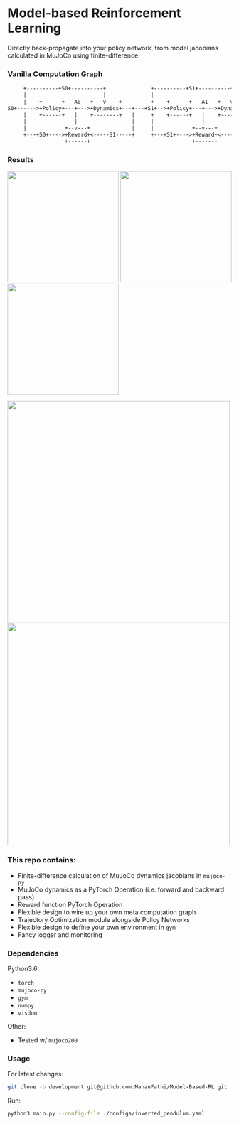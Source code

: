 # Model-based Reinforcement Learning

Directly back-propagate into your policy network, from model jacobians calculated in MuJoCo using finite-difference.

### Vanilla Computation Graph
```txt
     +----------+S0+----------+              +----------+S1+----------+
     |                        |              |                        |
     |    +------+   A0   +---v----+         +    +------+   A1   +---v----+
S0+------>+Policy+---+--->+Dynamics+---+---+S1+-->+Policy+---+--->+Dynamics+--->S2  ...
     |    +------+   |    +--------+   |     +    +------+   |    +--------+    |
     |               |                 |     |               |                  |
     |            +--v---+             |     |            +--v---+              |
     +---+S0+---->+Reward+<-----S1-----+     +---+S1+---->+Reward+<-----S2------+
                  +------+                                +------+
```

### Results

<img src="https://imgur.com/iO2vyWa.gif" width="250"> <img src="https://imgur.com/SIPTKLD.gif" width="250"> <img src="https://imgur.com/AfnE9p2.gif" width="250"> 

<img src="https://imgur.com/nOwYQCK.png" width="500"> 
<img src="https://imgur.com/cnTbjIh.png" width="500"> 

### This repo contains:
* Finite-difference calculation of MuJoCo dynamics jacobians in `mujoco-py`
* MuJoCo dynamics as a PyTorch Operation (i.e. forward and backward pass)
* Reward function PyTorch Operation
* Flexible design to wire up your own meta computation graph
* Trajectory Optimization module alongside Policy Networks 
* Flexible design to define your own environment in `gym`
* Fancy logger and monitoring

### Dependencies
Python3.6:
* `torch`
* `mujoco-py`
* `gym`
* `numpy`
* `visdom`

Other:
* Tested w/ `mujoco200`

### Usage
For latest changes:
```bash
git clone -b development git@github.com:MahanFathi/Model-Based-RL.git
```
Run:
```bash
python3 main.py --config-file ./configs/inverted_pendulum.yaml
```
